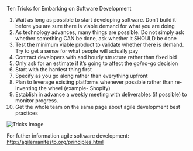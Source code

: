 Ten Tricks for Embarking on Software Development

1.	Wait as long as possible to start developing software. Don’t build it before you are sure there is viable demand for what you are doing
2.	As technology advances, many things are possible. Do not simply ask whether something CAN be done, ask whether it SHOULD be done
3.	Test the minimum viable product to validate whether there is demand. Try to get a sense for what people will actually pay 
4.	Contract developers with and hourly structure rather than fixed bid
5.	Only ask for an estimate if it’s going to affect the go/no-go decision
6.	Start with the hardest thing first
7.	Specify as you go along rather than everything upfront
8.	Plan to leverage existing platforms whenever possible rather than re-inventing the wheel (example- Shopify)
9.	Establish in advance a weekly meeting with deliverables (if possible) to monitor progress. 
10.	Get the whole team on the same page about agile development best practices

![Tricks Image](https://divingphysiology.files.wordpress.com/2011/04/tricks-of-the-trade.jpg)

For futher information agile software development: http://agilemanifesto.org/principles.html
